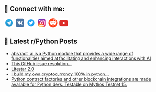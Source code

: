 ## 🔎 Connect with me:
[<img src="https://github.com/bullbesh/bullbesh/blob/main/images/Telegram.png" width="32" height="32" />](https://t.me/bullbesh)
[<img src="https://github.com/bullbesh/bullbesh/blob/main/images/VK.png" width="32" height="32" />](https://vk.com/bullbesh)
[<img src="https://github.com/bullbesh/bullbesh/blob/main/images/Twitter.png" width="32" height="32" />](https://twitter.com/bullbesh1)
[<img src="https://github.com/bullbesh/bullbesh/blob/main/images/Instagram.png" width="32" height="32" />](https://www.instagram.com/bullbesh)
[<img src="https://github.com/bullbesh/bullbesh/blob/main/images/Reddit.png" width="32" height="32" />](https://www.reddit.com/user/bullbesh)
[<img src="https://github.com/bullbesh/bullbesh/blob/main/images/YouTube.png" width="32" height="32" />](https://www.youtube.com/channel/UCtfjRs6uzgq5mfm8S06WTcg)

## 📕 Latest r/Python Posts
<!-- BLOG-POST-LIST:START -->
- [abstract_ai is a Python module that provides a wide range of functionalities aimed at facilitating and enhancing interactions with AI](https://www.reddit.com/r/Python/comments/162u191/abstract_ai_is_a_python_module_that_provides_a/)
- [This GitHub issue resolution...](https://www.reddit.com/r/Python/comments/162to5k/this_github_issue_resolution/)
- [Litestar 2.0](https://www.reddit.com/r/Python/comments/162siv5/litestar_20/)
- [I build my own cryptocurrency 100% in python...](https://www.reddit.com/r/Python/comments/162reme/i_build_my_own_cryptocurrency_100_in_python/)
- [Python contract factories and other blockchain integrations are made available for Python devs. Testable on Mythos Testnet 15.](https://www.reddit.com/r/Python/comments/162qpub/python_contract_factories_and_other_blockchain/)
<!-- BLOG-POST-LIST:END -->
